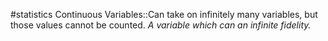 #statistics 
Continuous Variables::Can take on infinitely many variables, but those values cannot be counted. *A variable which can an infinite fidelity.* 